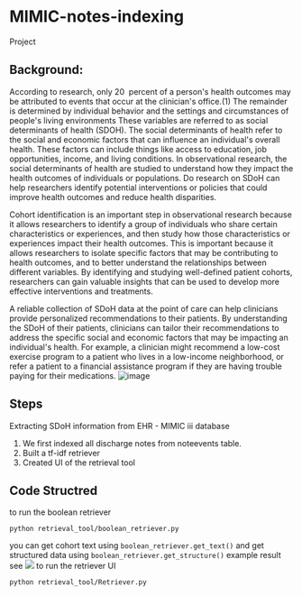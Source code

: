 # MIMIC-notes-indexing
Project
## Background: 

According to research, only 20  percent of a person's health outcomes may be attributed to events that occur at the clinician's office.(1) The remainder is determined by individual behavior and the settings and circumstances of people's living environments These variables are referred to as social determinants of health (SDOH). The social determinants of health refer to the social and economic factors that can influence an individual's overall health. These factors can include things like access to education, job opportunities, income, and living conditions. In observational research, the social determinants of health are studied to understand how they impact the health outcomes of individuals or populations. Do research on SDoH can help researchers identify potential interventions or policies that could improve health outcomes and reduce health disparities. 

Cohort identification is an important step in observational research because it allows researchers to identify a group of individuals who share certain characteristics or experiences, and then study how those characteristics or experiences impact their health outcomes. This is important because it allows researchers to isolate specific factors that may be contributing to health outcomes, and to better understand the relationships between different variables. By identifying and studying well-defined patient cohorts, researchers can gain valuable insights that can be used to develop more effective interventions and treatments.

A reliable collection of SDoH data at the point of care can help clinicians provide personalized recommendations to their patients. By understanding the SDoH of their patients, clinicians can tailor their recommendations to address the specific social and economic factors that may be impacting an individual's health. For example, a clinician might recommend a low-cost exercise program to a patient who lives in a low-income neighborhood, or refer a patient to a financial assistance program if they are having trouble paying for their medications.
![image](https://user-images.githubusercontent.com/17032366/207778574-6f456ce3-87f2-4d91-9a81-133f2cefb09c.png)


## Steps 
Extracting SDoH information from EHR - MIMIC iii database 

1. We first indexed all discharge notes from noteevents table. 
2. Built a tf-idf retriever 
3. Created UI of the retrieval tool 


## Code Structred 
to run the boolean retriever 
```
python retrieval_tool/boolean_retriever.py
```
you can get cohort text using  ```boolean_retriever.get_text()```
and get structured data using ```boolean_retriever.get_structure()``` 
example result see ![](sample_result.jpeg)
to run the retriever UI 
```
python retrieval_tool/Retriever.py 
```
